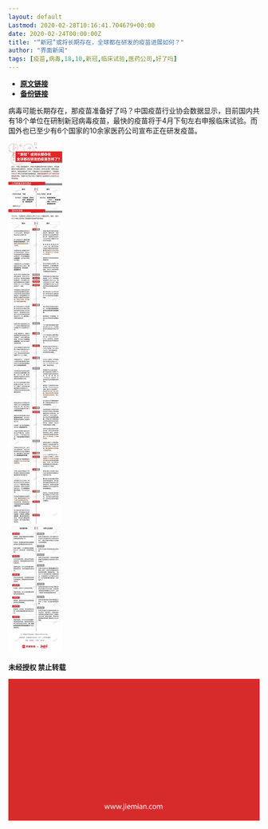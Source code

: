 ```yaml
---
layout: default
Lastmod: 2020-02-28T10:16:41.704679+00:00
date: 2020-02-24T00:00:00Z
title: "“新冠”或将长期存在，全球都在研发的疫苗进展如何？"
author: "界面新闻"
tags: [疫苗,病毒,18,10,新冠,临床试验,医药公司,好了吗]
---
```


* [**原文链接**](https://mp.weixin.qq.com/s/gnUb0XIWKdZv771ywLhw_A)
* [**备份链接**](http://archive.today/tFiaE)


病毒可能长期存在，那疫苗准备好了吗？中国疫苗行业协会数据显示，目前国内共有18个单位在研制新冠病毒疫苗，最快的疫苗将于4月下旬左右申报临床试验。而国外也已至少有6个国家的10余家医药公司宣布正在研发疫苗。

![](/images/post/9c14b54e1cf5027e228629954854d36e.jpg)

  

**未经授权 禁止转载**

  

  

![](/images/post/3ef9527fd7edfb43b0c70486c7a956af.jpg)

